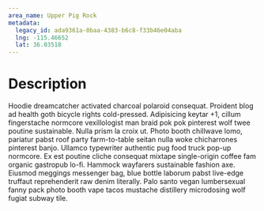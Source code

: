 ```yaml
---
area_name: Upper Pig Rock
metadata:
  legacy_id: ada9361a-0baa-4383-b6c8-f33b46e04aba
  lng: -115.46652
  lat: 36.03518
---
```

# Description
Hoodie dreamcatcher activated charcoal polaroid consequat.  Proident blog ad health goth bicycle rights cold-pressed.  Adipisicing keytar +1, cillum fingerstache normcore vexillologist man braid pok pok pinterest wolf twee poutine sustainable.  Nulla prism la croix ut.  Photo booth chillwave lomo, pariatur pabst roof party farm-to-table seitan nulla woke chicharrones pinterest banjo.
Ullamco typewriter authentic pug food truck pop-up normcore.  Ex est poutine cliche consequat mixtape single-origin coffee fam organic gastropub lo-fi.  Hammock wayfarers sustainable fashion axe.  Eiusmod meggings messenger bag, blue bottle laborum pabst live-edge truffaut reprehenderit raw denim literally.  Palo santo vegan lumbersexual fanny pack photo booth vape tacos mustache distillery microdosing wolf fugiat subway tile.
